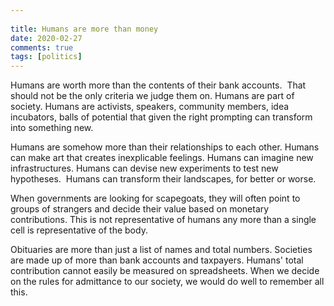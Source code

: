 ```yaml
---  
  
title: Humans are more than money  
date: 2020-02-27
comments: true  
tags: [politics]  
---  
```


Humans are worth more than the contents of their bank accounts.  That should not be the only criteria we judge them on. Humans are part of society. Humans are activists, speakers, community members, idea incubators, balls of potential that given the right prompting can transform into something new.  

Humans are somehow more than their relationships to each other. Humans can make art that creates inexplicable feelings. Humans can imagine new infrastructures. Humans can devise new experiments to test new hypotheses.  Humans can transform their landscapes, for better or worse.  

When governments are looking for scapegoats, they will often point to groups of strangers and decide their value based on monetary contributions. This is not representative of humans any more than a single cell is representative of the body.  

Obituaries are more than just a list of names and total numbers. Societies are made up of more than bank accounts and taxpayers. Humans' total contribution cannot easily be measured on spreadsheets. When we decide on the rules for admittance to our society, we would do well to remember all this.  
